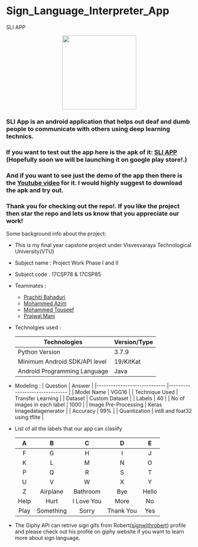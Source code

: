 
# Sign_Language_Interpreter_App
SLI APP
<div align="center">
<img src="https://github.com/prajwalmani/Sign_Language_Interpreter_App/blob/master/src/SLI/app/src/main/res/drawable-v24/sliapplogo.png" width="200" height="200" >
</div>

### SLI App is an android application that helps out deaf and dumb people to communicate with others using deep learning technics.

### If you want to test out the app here is the apk of it: [SLI APP](https://github.com/prajwalmani/Sign_Language_Interpreter_App/blob/master/SLI%20APP.apk) (Hopefully soon we will be launching it on google play store!.)

### And if you want to see just the demo of the app then there is the [Youtube video](https://www.youtube.com/watch?v=nTd5xGtzOcM) for it. I would highly suggest to download the apk and try out.

### Thank you for checking out the repo!. If you like the project then star the repo and lets us know that you appreciate our work!

Some background info about the project:
* This is my final year capstone project under Visvesvaraya Technological University(VTU)
* Subject name : Project Work Phase I and II
* Subject code : 17CSP78 & 17CSP85
* Teammates :
    * [Prachiti Bahaduri](https://github.com/pjbahaduri7)
    * [Mohammed Azim](https://github.com/Azim-js)
    * [Mohammed Touseef](https://github.com/mdtouseef15)
    * [Prajwal Mani](https://linktr.ee/prajwal.mani)
* Technolgies used :

  | Technologies                  	| Version/Type 	|
  |-------------------------------	|--------------	|
  | Python Version                	| 3.7.9        	|
  | Minimum Android SDK/API level 	| 19/KitKat    	|
  | Android Programming Language  	| Java         	|
  
* Modeling :
   | Question                    	| Answer                        	|
   |-----------------------------	|-------------------------------	|
   | Model Name                  	| VGG16                         	|
   | Technique Used              	| Transfer Learning             	|
   | Dataset                     	| Custom Dataset                	|
   | Labels                      	| 40                            	|
   | No of images in each label  	| 1000                          	|
   | Image Pre-Processing        	| Keras Imagedatagenerator      	|
   | Accuracy                    	| 99%                           	|
   | Quantization                	| int8 and foat32 using tflite  	|
   
* List of all the labels that our app can clasiify 

   |   A   	|      B     	|      C     	|     D     	|   E   	|
   |:-----:	|:----------:	|:----------:	|:---------:	|:-----:	|
   |   F   	|      G     	|      H     	|     I     	|   J   	|
   |   K   	|      L     	|      M     	|     N     	|   O   	|
   |   P   	|      Q     	|      R     	|     S     	|   T   	|
   |   U   	|      V     	|      W     	|     X     	|   Y   	|
   |   Z   	|  Airplane  	|  Bathroom  	|    Bye    	| Hello 	|
   | Help  	|    Hurt    	| I Love You 	|    More   	|   No  	|
   | Play  	| Something  	|   Sorry    	| Thank You 	|  Yes  	|

* The Giphy APi can retrive sign gifs from Robert([signwithrobert](https://giphy.com/signwithrobert)) profile and please check out his profile on giphy website if you want to learn more about sign language.
